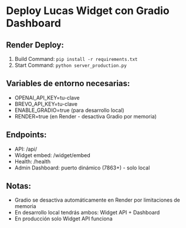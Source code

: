 # Deploy Lucas Widget con Gradio Dashboard

## Render Deploy:
1. Build Command: `pip install -r requirements.txt`
2. Start Command: `python server_production.py`

## Variables de entorno necesarias:
- OPENAI_API_KEY=tu-clave
- BREVO_API_KEY=tu-clave
- ENABLE_GRADIO=true (para desarrollo local)
- RENDER=true (en Render - desactiva Gradio por memoria)

## Endpoints:
- API: /api/
- Widget embed: /widget/embed
- Health: /health
- Admin Dashboard: puerto dinámico (7863+) - solo local

## Notas:
- Gradio se desactiva automáticamente en Render por limitaciones de memoria
- En desarrollo local tendrás ambos: Widget API + Dashboard
- En producción solo Widget API funciona